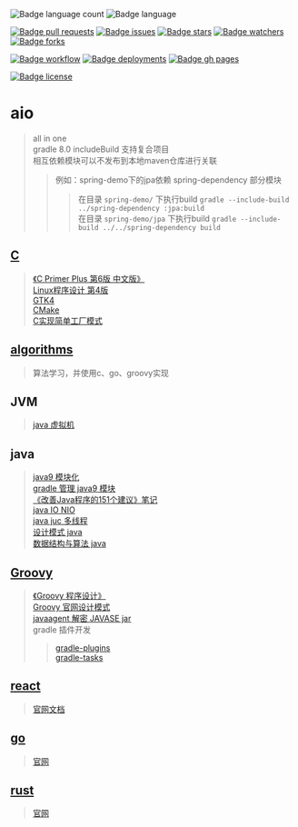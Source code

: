 <!----------------------------------{ URL }--------------------------------->
[pull requests]: https://github.com/bougainvilleas/aio/pulls
[issues]: https://github.com/bougainvilleas/aio/issues
[stars]: https://github.com/bougainvilleas/aio/stargazers
[watchers]: https://github.com/bougainvilleas/aio/watchers
[forks]: https://github.com/bougainvilleas/aio/forks
[Jekyll gh pages]: https://github.com/bougainvilleas/aio/actions/workflows/jekyll-gh-pages.yml
[deployments]: https://github.com/bougainvilleas/aio/deployments
[gh pages]: https://github.com/bougainvilleas/aio/actions/workflows/jekyll-gh-pages.yml
[license]: LICENSE
<!----------------------------------{ Badges }--------------------------------->
[Badge language count]: https://img.shields.io/github/languages/count/bougainvilleas/aio
[Badge language]: https://img.shields.io/github/languages/top/bougainvilleas/aio
[Badge pull requests]: https://img.shields.io/github/issues-pr/bougainvilleas/aio?style=flat-square
[Badge issues]: https://img.shields.io/github/issues/bougainvilleas/aio
[Badge stars]: https://img.shields.io/github/stars/bougainvilleas/aio
[Badge watchers]: https://img.shields.io/github/watchers/bougainvilleas/aio
[Badge forks]: https://img.shields.io/github/forks/bougainvilleas/aio
[Badge workflow]: https://github.com/bougainvilleas/aio/actions/workflows/jekyll-gh-pages.yml/badge.svg?style=flat-square
[Badge deployments]: https://img.shields.io/github/deployments/bougainvilleas/aio/github-pages?style=flat-square
[Badge gh pages]: https://img.shields.io/website/https/bougainvilleas.github.io/aio?style=flat-square
[Badge license]: https://img.shields.io/github/license/bougainvilleas/aio?style=flat-square
<!----------------------------------------------------------------------------->
![Badge language count]
![Badge language]

[![Badge pull requests]][pull requests]
[![Badge issues]][issues]
[![Badge stars]][stars]
[![Badge watchers]][watchers]
[![Badge forks]][forks]

[![Badge workflow]][Jekyll gh pages]
[![Badge deployments]][deployments]
[![Badge gh pages]][gh pages]

[![Badge license]][license]
<!----------------------------------------------------------------------------->

# aio

> all in one \
> gradle 8.0 includeBuild 支持复合项目 \
> 相互依赖模块可以不发布到本地maven仓库进行关联
> > 例如：spring-demo下的jpa依赖 spring-dependency 部分模块
> > > 在目录 `spring-demo/` 下执行build `gradle --include-build ../spring-dependency :jpa:build` \
> > > 在目录 `spring-demo/jpa` 下执行build `gradle --include-build ../../spring-dependency build`

## [C](c/README.md)

> [《C Primer Plus 第6版 中文版》](c/cprimerplus/README.md) \
> [Linux程序设计 第4版](c/linuxprogramming/README.md) \
> [GTK4](c/gtk4/README.md) \
> [CMake](c/cmake/README.md) \
> [C实现简单工厂模式](c/cmake/simple_factory/README.md)

## [algorithms](algorithms/README.md)

> 算法学习，并使用c、go、groovy实现

## JVM

> [java 虚拟机](jvm/README.md)

## java

> [java9 模块化](java-modular) \
> [gradle 管理 java9 模块](java-modular-gradle/java-modular-svc/README.md) \
> [《改善Java程序的151个建议》笔记](java-151/README.md) \
> [java IO NIO](java-io/README.md) \
> [java juc 多线程](java-juc/README.md) \
> [设计模式 java](java-design-pattern/README.md) \
> [数据结构与算法 java](java-data-structure-algorithm/README.md)

## [Groovy](groovy-java/README.md)

> [《Groovy 程序设计》](groovy-java/groovy-study/README.md) \
> [Groovy 官网设计模式](groovy-java/groovy-design-pattern/README.md) \
> [javaagent 解密 JAVASE jar](groovy-java/java-agent/README.md) \
> gradle 插件开发
> > [gradle-plugins](groovy-java/gradle-plugins/README.md) \
> > [gradle-tasks](groovy-java/gradle-tasks/README.md)

## [react](react/README.md)

> [官网文档](https://reactjs.org/tutorial/tutorial.html)

## [go](go/README.md)

> [官网](https://go.dev)

## [rust](rust/README.md)

> [官网](https://www.rust-lang.org)
